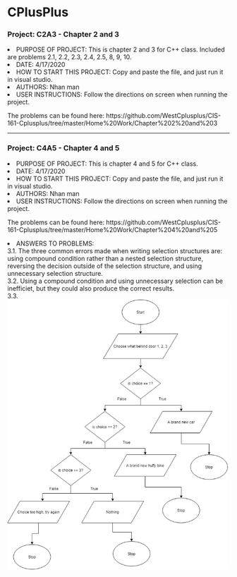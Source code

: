 # CPlusPlus

### Project: C2A3 - Chapter 2 and 3

<li> PURPOSE OF PROJECT: This is chapter 2 and 3 for C++ class. Included are problems 2.1, 2.2, 2.3, 2.4, 2.5, 8, 9, 10.                         </li>
<li> DATE: 4/17/2020                              </li>
<li> HOW TO START THIS PROJECT: Copy and paste the file, and just run it in visual studio.                 </li>
<li> AUTHORS: Nhan man                                         </li>
<li> USER INSTRUCTIONS: Follow the directions on screen when running the project.  </li>

<p> The problems can be found here: https://github.com/WestCplusplus/CIS-161-Cplusplus/tree/master/Home%20Work/Chapter%202%20and%203 </p>

<hr>
<p>

### Project: C4A5 - Chapter 4 and 5

<li> PURPOSE OF PROJECT: This is chapter 4 and 5 for C++ class.</li>
<li> DATE: 4/17/2020</li>
<li> HOW TO START THIS PROJECT: Copy and paste the file, and just run it in visual studio.                 </li>
<li> AUTHORS: Nhan man                                         </li>
<li> USER INSTRUCTIONS: Follow the directions on screen when running the project.  </li>

<p> The problems can be found here: https://github.com/WestCplusplus/CIS-161-Cplusplus/tree/master/Home%20Work/Chapter%204%20and%205 </p>
<li> ANSWERS TO PROBLEMS: </li>
3.1. The three common errors made when writing selection structures are: using compound condition rather than a nested selection structure, reversing the decision outside of the selection structure, and using unnecessary selection structure. <br>
3.2. Using a compound condition and using unnecessary selection can be inefficiet, but they could also produce the correct results. <br>
3.3. 

<img src="C4A5/DoorFlowchart.png" width=500>

